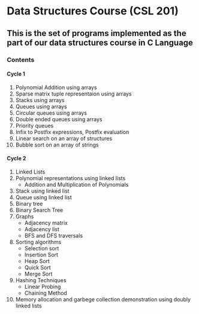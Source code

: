 # Data Structures Course (CSL 201)
## This is the set of programs implemented as the part of our data structures course in C Language

### Contents

#### Cycle 1
1. Polynomial Addition using arrays
2. Sparse matrix tuple representaion using arrays
3. Stacks using arrays
4. Queues using arrays
5. Circular queues using arrays
6. Double ended queues using arrays
7. Priority queues
8. Infix to Postfix expressions, Postfix evaluation
9. Linear search on an array of structures
10. Bubble sort on an array of strings

#### Cycle 2
1. Linked Lists
2. Polynomial representations using linked lists
    - Addition and Multiplication of Polynomials
3. Stack using linked list
4. Queue using linked list
5. Binary tree
6. Binary Search Tree
7. Graphs
     - Adjacency matrix
     - Adjacency list
     - BFS and DFS traversals
8. Sorting algorithms
     - Selection sort
     - Insertion Sort
     - Heap Sort
     - Quick Sort
     - Merge Sort
9. Hashing Techniques
     - Linear Probing
     - Chaining Method
10. Memory allocation and garbege collection demonstration using doubly linked lists
